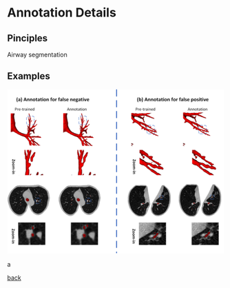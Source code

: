 # Annotation Details


## Pinciples
<p align = "justify"> 
Airway segmentation 
</p>


## Examples
<div align=center><img src="https://raw.githubusercontent.com/Puzzled-Hui/puzzled-hui.github.io/main/ATM/figures/Annotation_details.png"></div>

<p align = "justify">
a
</p>

[back](./index.md)
